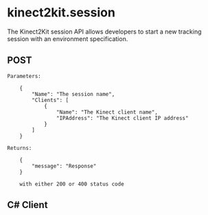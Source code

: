 # kinect2kit.session
The Kinect2Kit session API allows developers to start a new tracking session with an environment specification.



## POST


    Parameters:

        {
            "Name": "The session name",
            "Clients": [
                {
                    "Name": "The Kinect client name",
                    "IPAddress": "The Kinect client IP address"
                }
            ]
        }

    Returns:

        {
            "message": "Response"
        }

        with either 200 or 400 status code


## C# Client

